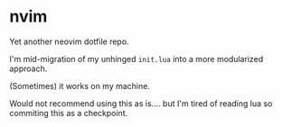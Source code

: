 # nvim
Yet another neovim dotfile repo. 

I'm mid-migration of my unhinged `init.lua` into a more modularized approach. 

(Sometimes) it works on my machine.  

Would not recommend using this as is.... but I'm tired of reading lua so commiting this as a checkpoint.

